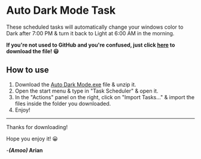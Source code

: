 # Auto Dark Mode Task

These scheduled tasks will automatically change your windows color to Dark after 7:00 PM & turn it back to Light at 6:00 AM in the morning.

**If you're not used to GitHub and you're confused, just click [here](https://github.com/ariannavabi/WindowsUtilities/raw/main/Auto%20Dark%20Mode/Auto%20Dark%20Mode.zip) to download the file! 😃**

## How to use  
  1. Download the [Auto Dark Mode.exe](https://github.com/ariannavabi/WindowsUtilities/raw/main/Auto%20Dark%20Mode/Auto%20Dark%20Mode.zip) file & unzip it.
  2. Open the start menu & type in "Task Scheduler" & open it.
  3. In the "Actions" panel on the right, click on "Import Tasks..." & import the files inside the folder you downloaded.
  4. Enjoy!

---

Thanks for downloading!


Hope you enjoy it! 😀
 
 
 -**_(Amoo)_ Arian**
